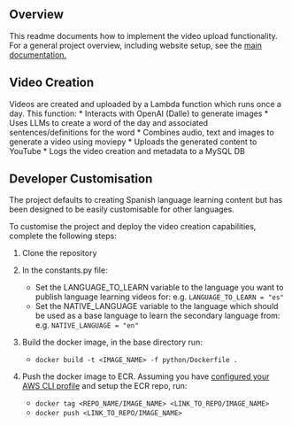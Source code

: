 ## Overview
This readme documents how to implement the video upload functionality. For a general project overview, including website setup, see the [main documentation.](https://github.com/bendsouza2/yt-translator)

## Video Creation
Videos are created and uploaded by a Lambda function which runs once a day. This function:
	* Interacts with OpenAI (Dalle) to generate images
	* Uses LLMs to create a word of the day and associated sentences/definitions for the word
	* Combines audio, text and images to generate a video using moviepy
	* Uploads the generated content to YouTube
	* Logs the video creation and metadata to a MySQL DB

## Developer Customisation

The project defaults to creating Spanish language learning content but has been designed to be easily customisable for other languages.

To customise the project and deploy the video creation capabilities, complete the following steps:

1. Clone the repository

2. In the constants.py file:
   - Set the LANGUAGE_TO_LEARN variable to the language you want to publish language learning videos for: e.g. `LANGUAGE_TO_LEARN = "es"`
   - Set the NATIVE_LANGUAGE variable to the language which should be used as a base language to learn the secondary language from: e.g. `NATIVE_LANGUAGE = "en"`

3. Build the docker image, in the base directory run:
   - `docker build -t <IMAGE_NAME> -f python/Dockerfile .`

4. Push the docker image to ECR. Assuming you have [configured your AWS CLI profile](https://docs.aws.amazon.com/cli/latest/userguide/getting-started-quickstart.html) and setup the ECR repo, run:
   - `docker tag <REPO_NAME/IMAGE_NAME> <LINK_TO_REPO/IMAGE_NAME>`
   - `docker push <LINK_TO_REPO/IMAGE_NAME>`
